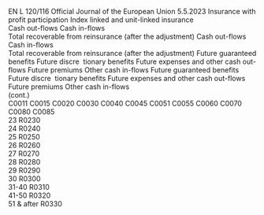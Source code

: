 EN  L 120/116 Official Journal of the European Union 5.5.2023
 Insurance with profit participation  Index linked and unit-linked insurance  
Cash out-flows  Cash in-flows  
Total 
recoverable 
from 
reinsurance 
(after the 
adjustment)  Cash out-flows  Cash in-flows  
Total 
recoverable 
from 
reinsurance 
(after the 
adjustment)  Future 
guaranteed 
benefits  Future 
discre ­
tionary 
benefits  Future 
expenses 
and other 
cash out- 
flows  Future 
premiums  Other cash 
in-flows  Future 
guaranteed 
benefits  Future 
discre ­
tionary 
benefits  Future 
expenses 
and other 
cash 
out-flows  Future 
premiums  Other cash 
in-flows  
(cont.)  
C0011  C0015  C0020  C0030  C0040  C0045  C0051  C0055  C0060  C0070  C0080  C0085  
23  R0230  
24  R0240  
25  R0250  
26  R0260  
27  R0270  
28  R0280  
29  R0290  
30  R0300  
31-40  R0310  
41-50  R0320  
51 & after  R0330